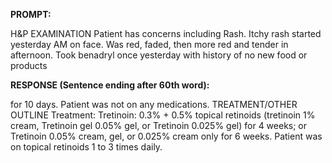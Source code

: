 **PROMPT:**

H&P EXAMINATION Patient has concerns including Rash. Itchy rash started yesterday AM on face. Was red, faded, then more red and tender in afternoon. Took benadryl once yesterday with history of no new food or products

**RESPONSE (Sentence ending after 60th word):**

for 10 days. Patient was not on any medications. TREATMENT/OTHER OUTLINE Treatment: Tretinoin: 0.3% + 0.5% topical retinoids (tretinoin 1% cream, Tretinoin gel 0.05% gel, or Tretinoin 0.025% gel) for 4 weeks; or Tretinoin 0.05% cream, gel, or 0.025% cream only for 6 weeks. Patient was on topical retinoids 1 to 3 times daily. 